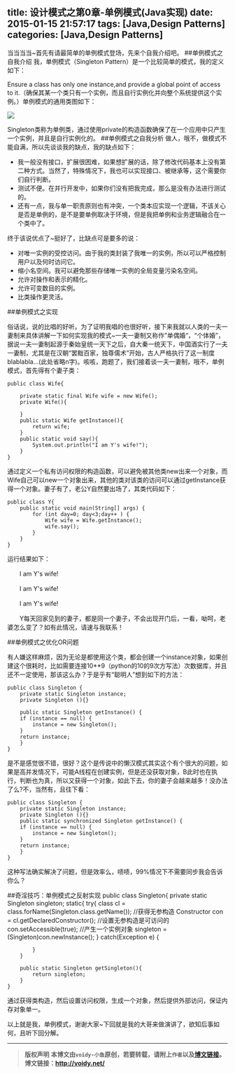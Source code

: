 title: 设计模式之第0章-单例模式(Java实现)
date: 2015-01-15 21:57:17
tags: [Java,Design Patterns]
categories: [Java,Design Patterns]
---
当当当当~首先有请最简单的单例模式登场，先来个自我介绍吧。
##单例模式之自我介绍
我，单例模式（Singleton Pattern）是一个比较简单的模式，我的定义如下：

Ensure a class has only one instance,and provide a global point of access to it.（确保其某一个类只有一个实例，而且自行实例化并向整个系统提供这个实例。）单例模式的通用类图如下：

![](http://images.cnitblog.com/blog/666211/201501/152050242295434.png)

Singleton类称为单例类，通过使用private的构造函数确保了在一个应用中只产生一个实例，并且是自行实例化的。
##单例模式之自我分析
做人，哦不，做模式不能自满，所以先谈谈我的缺点，我的缺点如下：

- 我一般没有接口，扩展很困难，如果想扩展的话，除了修改代码基本上没有第二种方式。当然了，特殊情况下，我也可以实现接口、被继承等，这个需要你们自行判断。
- 测试不便。在并行开发中，如果你们没有把我完成，那么是没有办法进行测试的。
- 还有一点，我与单一职责原则也有冲突，一个类本应实现一个逻辑，不该关心是否是单例的，是不是要单例取决于环境，但是我把单例和业务逻辑融合在一个类中了。

终于该说优点了~挺好了，比缺点可是要多的说：

* 对唯一实例的受控访问。由于我的类封装了我唯一的实例，所以可以严格控制用户以及何时访问它。
* 缩小名空间。我可以避免那些存储唯一实例的全局变量污染名空间。
* 允许对操作和表示的精化。
* 允许可变数目的实例。
* 比类操作更灵活。

##单例模式之实现

俗话说，说的比唱的好听。为了证明我唱的也很好听，接下来我就以人类的一夫一妻制来具体讲解一下如何实现我的模式~一夫一妻制又称作”单偶婚“，“个体婚”，据说一夫一妻制起源于秦始皇统一天下之后，自大秦一统天下，中国酒实行了一夫一妻制，尤其是在汉朝“罢黜百家，独尊儒术”开始，古人严格执行了这一制度blablabla...(此处省略n字)。咳咳，跑题了，我们接着谈一夫一妻制，哦不，单例模式，首先得有个妻子类：

	public class Wife{
	
	    private static final Wife wife = new Wife();
	    private Wife(){
	
	    }
	    public static Wife getInstance(){
	        return wife;
	    }
	    public static void say(){
	        System.out.println("I am Y's wife!");
	    }
	}

通过定义一个私有访问权限的构造函数，可以避免被其他类new出来一个对象，而Wife自己可以new一个对象出来，其他的类对该类的访问可以通过getInstance获得一个对象。妻子有了，老公Y自然要出场了，其类代码如下：

	public class Y{
	    public static void main(String[] args) {
	        for (int day=0; day<3;day++ ) {
	            Wife wife = Wife.getInstance();
	            wife.say();
	        }
	    }
	}	

运行结果如下：

　　I am Y's wife!

　　I am Y's wife!

　　I am Y's wife!

　　Y每天回家见到的妻子，都是同一个妻子，不会出现开门后，一看，呦呵，老婆怎么变了？如有此情况，请速与我联系！

##单例模式之优化OR问题

有人嫌这样麻烦，因为无论是都使用这个类，都会创建一个instance对象，如果创建这个很耗时，比如需要连接10**9（python的10的9次方写法）次数据库，并且还不一定使用，那该这么办？于是乎有“聪明人”想到如下的方法：　

	public class Singleton {
	    private static Singleton instance;
	    private Singleton (){}
	
	    public static Singleton getInstance() {
	    if (instance == null) {
	        instance = new Singleton();
	    }
	    return instance;
	    }
	}

是不是感觉很不错，很好？这个是传说中的懒汉模式其实这个有个很大的问题，如果是高并发情况下，可能A线程在创建实例，但是还没获取对象，B此时也在执行，判断也为真，所以又获得一个对象，如此下去，你的妻子会越来越多！没办法了么?不，当然有，且往下看：

	public class Singleton {
	    private static Singleton instance;
	    private Singleton (){}
	    public static synchronized Singleton getInstance() {
	    if (instance == null) {
	        instance = new Singleton();
	    }
	    return instance;
	    }
	}

这种写法确实解决了问题，但是效率么，啧啧，99%情况下不需要同步我会告诉你么？

##奇淫技巧：单例模式之反射实现
	public class Singleton{
	    private static Singleton singleton;
	    static{
	        try{
	            class cl = class.forName(Singleton.class.getName());
	            //获得无参构造
	            Constructor con = cl.getDeclaredConstructor();
	            //设置无参构造是可访问的
	            con.setAccessible(true);
	            //产生一个实例对象
	            singleton = (Singleton)con.newInstance();
	        }
	        catch(Exception e)
	        {
	            
	        }
	    }
	
	    public static Singleton getSingleton(){
	        return singleton;
	    }
	}

通过获得类构造，然后设置访问权限，生成一个对象，然后提供外部访问，保证内存对象单一。

以上就是我，单例模式，谢谢大家~下回就是我的大哥来做演讲了，欲知后事如何，且听下回分解。


---
> **版权声明**
> **本博文由`voidy-小鱼`原创，若要转载，请附上`作者`以及[博文链接](http://voidy.net)。**
> **博文链接：<http://voidy.net/>**
